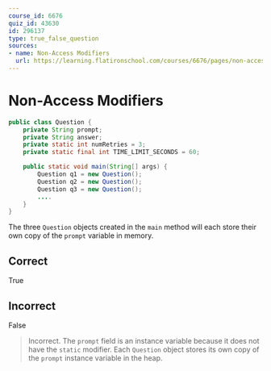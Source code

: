 ```yaml
---
course_id: 6676
quiz_id: 43630
id: 296137
type: true_false_question
sources:
- name: Non-Access Modifiers
  url: https://learning.flatironschool.com/courses/6676/pages/non-access-modifiers
---
```


# Non-Access Modifiers

```java
public class Question {
    private String prompt;
    private String answer;
    private static int numRetries = 3;
    private static final int TIME_LIMIT_SECONDS = 60;

    public static void main(String[] args) {
        Question q1 = new Question();
        Question q2 = new Question();
        Question q3 = new Question();
        ....
    }
}
```

The three `Question` objects created in the `main` method will each store their own copy of the `prompt` variable in memory.

## Correct

True

## Incorrect

False

> Incorrect.  The `prompt` field is an instance variable because it does not have the `static` modifier.
> Each `Question` object stores its own copy of the `prompt` instance variable in the heap.